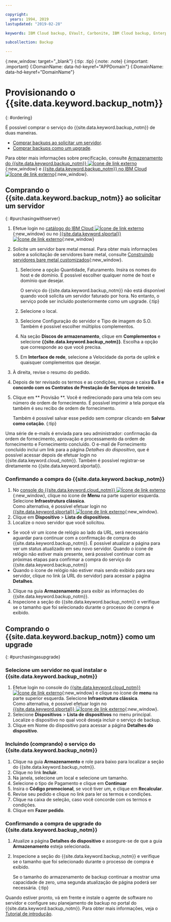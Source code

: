 ```yaml
---

copyright:
  years: 1994, 2019
lastupdated: "2019-02-28"

keywords: IBM Cloud backup, EVault, Carbonite, IBM Cloud backup, Enterprise backup

subcollection: Backup

---
```

{:new_window: target="_blank"}
{:tip: .tip}
{:note: .note}
{:important: .important}
{:DomainName: data-hd-keyref="APPDomain"}
{:DomainName: data-hd-keyref="DomainName"}

# Provisionando o {{site.data.keyword.backup_notm}}
{: #ordering}

É possível comprar o serviço do {{site.data.keyword.backup_notm}} de duas maneiras.

- [Comprar backups ao solicitar um servidor](#purchasingwithserver).
- [Comprar backups como um upgrade](#purchasingasupgrade).

Para obter mais informações sobre precificação, consulte [Armazenamento do {{site.data.keyword.backup_notm}} ![Ícone de link externo](../../icons/launch-glyph.svg "Ícone de link externo")](https://www.ibm.com/cloud/backup-and-restore){:new_window} e [{{site.data.keyword.backup_notm}} no IBM Cloud ![Ícone de link externo](../../icons/launch-glyph.svg "Ícone de link externo")](https://www.ibm.com/cloud/backup/pricing){:new_window}.

## Comprando o {{site.data.keyword.backup_notm}} ao solicitar um servidor
{: #purchasingwithserver}

1. Efetue login no [catálogo do IBM Cloud ![Ícone de link externo](../../icons/launch-glyph.svg "Ícone de link externo")](https://{DomainName}/catalog){:new_window} ou no [{{site.data.keyword.slportal}} ![Ícone de link externo](../../icons/launch-glyph.svg "Ícone de link externo")](https://control.softlayer.com/){:new_window}
2. Solicite um servidor bare metal mensal. Para obter mais informações sobre a solicitação de servidores bare metal, consulte [Construindo servidores bare metal customizados](/docs/bare-metal?topic=bare-metal-ordering-baremetal-server#ordering-baremetal-server){:new_window}.
   1. Selecione a opção Quantidade, Faturamento. Insira os nomes do host e de domínio. É possível escolher qualquer nome de host e domínio que desejar.

      O serviço do {{site.data.keyword.backup_notm}} não está disponível quando você solicita um servidor faturado por hora. No entanto, o serviço pode ser incluído posteriormente como um upgrade.
      {:tip}
   2. Selecione o local.
   3. Selecione Configuração do servidor e Tipo de imagem do S.O. Também é possível escolher múltiplos complementos.
   4. Na seção **Discos de armazenamento**, clique em **Complementos** e selecione **{{site.data.keyword.backup_notm}}**. Escolha a opção que corresponde ao que você precisa.
   5. Em **Interface de rede**, selecione a Velocidade da porta de uplink e quaisquer complementos que desejar.
3. À direita, revise o resumo do pedido.
4. Depois de ter revisado os termos e as condições, marque a caixa **Eu li e concordo com os Contratos de Prestação de Serviços de terceiro**.
5. Clique em  ** Provisão **. Você é redirecionado para uma tela com seu número de ordem de fornecimento. É possível imprimir a tela porque ela também é seu recibo de ordem de fornecimento.

   Também é possível salvar esse pedido sem comprar clicando em **Salvar como cotação**.
   {:tip}

Uma série de e-mails é enviada para seu administrador: confirmação da ordem de fornecimento, aprovação e processamento da ordem de fornecimento e Fornecimento concluído. O e-mail de Fornecimento concluído inclui um link para a página *Detalhes do dispositivo*, que é possível acessar depois de efetuar login no {{site.data.keyword.cloud_notm}}. Também é possível registrar-se diretamente no {{site.data.keyword.slportal}}.

### Confirmando a compra do {{site.data.keyword.backup_notm}}
1. No [console do {{site.data.keyword.cloud_notm}} ![Ícone de link externo](../../icons/launch-glyph.svg "Ícone de link externo")](https://{DomainName}){:new_window}, clique no ícone de **Menu** na parte superior esquerda. Selecione **Infraestrutura clássica**.</br>
   Como alternativa, é possível efetuar login no [{{site.data.keyword.slportal}} ![Ícone de link externo](../../icons/launch-glyph.svg "Ícone de link externo")](https://control.softlayer.com/){:new_window}.
2. Clique em **Dispositivo** > **Lista de dispositivos**.
2. Localize o novo servidor que você solicitou.
  - Se você vir um ícone de relógio ao lado da URL, será necessário aguardar para continuar com a confirmação de compra do {{site.data.keyword.backup_notm}}. É possível atualizar a página para ver um status atualizado em seu novo servidor. Quando o ícone de relógio não estiver mais presente, será possível continuar com as próximas etapas para confirmar a compra do serviço do {{site.data.keyword.backup_notm}}
  - Quando o ícone de relógio não estiver mais sendo exibido para seu servidor, clique no link (a URL do servidor) para acessar a página **Detalhes**.
3. Clique na guia **Armazenamento** para exibir as informações do {{site.data.keyword.backup_notm}}.
4. Inspecione a seção do {{site.data.keyword.backup_notm}} e verifique se o tamanho que foi selecionado durante o processo de compra é exibido.

## Comprando o {{site.data.keyword.backup_notm}} como um upgrade
{: #purchasingasupgrade}

### Selecione um servidor no qual instalar o {{site.data.keyword.backup_notm}}

1. Efetue login no console do [{{site.data.keyword.cloud_notm}} ![Ícone de link externo](../../icons/launch-glyph.svg "Ícone de link externo")](https://{DomainName}){:new_window} e clique no ícone de **menu** na parte superior esquerda. Selecione **Infraestrutura clássica**.</br>
   Como alternativa, é possível efetuar login no [{{site.data.keyword.slportal}} ![Ícone de link externo](../../icons/launch-glyph.svg "Ícone de link externo")](https://control.softlayer.com/){:new_window}.
2. Selecione **Dispositivos** > **Lista de dispositivos** no menu principal. Localize o dispositivo no qual você deseja incluir o serviço de backup.
3. Clique em Nome do dispositivo para acessar a página **Detalhes do dispositivo**.

### Incluindo (comprando) o serviço do {{site.data.keyword.backup_notm}}
1. Clique na guia **Armazenamento** e role para baixo para localizar a seção do {{site.data.keyword.backup_notm}}.
2. Clique no link **Incluir**.
3. Na janela, selecione um local e selecione um tamanho.
4. Selecione o tipo de Pagamento e clique em **Continuar**
5. Insira o **Código promocional**, se você tiver um, e clique em **Recalcular**.
6. Revise seu pedido e clique no link para ler os termos e condições.
7. Clique na caixa de seleção, caso você concorde com os termos e condições.
7. Clique em **Fazer pedido**.

### Confirmando a compra de upgrade do {{site.data.keyword.backup_notm}}
1. Atualize a página **Detalhes do dispositivo** e assegure-se de que a guia **Armazenamento** esteja selecionada.
2. Inspecione a seção do {{site.data.keyword.backup_notm}} e verifique se o tamanho que foi selecionado durante o processo de compra é exibido.

   Se o tamanho do armazenamento de backup continuar a mostrar uma capacidade de zero, uma segunda atualização de página poderá ser necessária.
   {:tip}

Quando estiver pronto, vá em frente e instale o agente de software no servidor e configure seu planejamento de backup no portal do {{site.data.keyword.backup_notm}}. Para obter mais informações, veja o [Tutorial de introdução](/docs/infrastructure/Backup?topic=Backup-getting-started#getting-started).
